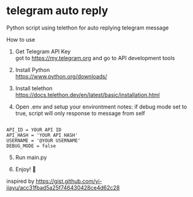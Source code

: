 # telegram auto reply
Python script using telethon for auto replying telegram message

How to use 

1. Get Telegram API Key<br/>
 got to https://my.telegram.org and go to API development tools
 
2. Install Python<br/>
https://www.python.org/downloads/

3. Install telethon<br/>
https://docs.telethon.dev/en/latest/basic/installation.html

4. Open .env and setup your environtment
notes: 
if debug mode set to true, script will only response to message from self
<pre><code>
API_ID = YOUR API ID
API_HASH = 'YOUR API HASH'
USERNAME = '@YOUR USERNAME'
DEBUG_MODE = false
</code></pre>


5. Run main.py

6. Enjoy! 🍻

inspired by 
https://gist.github.com/yi-jiayu/acc31fbad5a25f746430428ce4d62c28

